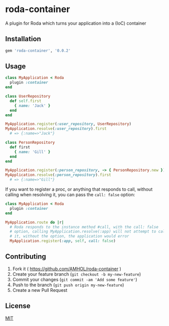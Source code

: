 # roda-container

A plugin for Roda which turns your application into a (IoC) container

## Installation

```ruby
gem 'roda-container', '0.0.2'
```

## Usage

```ruby
class MyApplication < Roda
  plugin :container
end

class UserRepository
  def self.first
    { name: 'Jack' }
  end
end

MyApplication.register(:user_repository, UserRepository)
MyApplication.resolve(:user_repository).first
  # => {:name=>"Jack"}

class PersonRepository
  def first
    { name: 'Gill' }
  end
end

MyApplication.register(:person_repository, -> { PersonRepository.new })
MyApplication.resolve(:person_repository).first
  # => {:name=>"Gill"}
```

If you want to register a proc, or anything that responds to call, without calling when resolving it, you can pass the `call: false` option:

```ruby
class MyApplication < Roda
  plugin :container
end

MyApplication.route do |r|
  # Roda responds to the instance method #call, with the call: false
  # option, calling MyApplication.resolve(:app) will not attempt to call
  # it, without the option, the application would error
  MyApplication.register(:app, self, call: false)
```

## Contributing

1. Fork it ( https://github.com/AMHOL/roda-container )
2. Create your feature branch (`git checkout -b my-new-feature`)
3. Commit your changes (`git commit -am 'Add some feature'`)
4. Push to the branch (`git push origin my-new-feature`)
5. Create a new Pull Request

## License

[MIT](LICENSE.txt)
